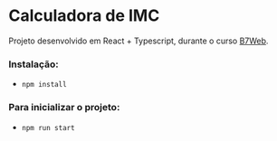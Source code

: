 # Calculadora de IMC

Projeto desenvolvido em React + Typescript, durante o curso [B7Web](https://b7web.com.br).

### Instalação:
- `npm install`

### Para inicializar o projeto:
- `npm run start`

